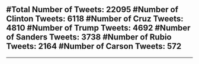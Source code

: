#Total Number of Tweets: 22095 
#Number of Clinton Tweets: 6118
#Number of Cruz Tweets: 4810
#Number of Trump Tweets: 4692
#Number of Sanders Tweets: 3738
#Number of Rubio Tweets: 2164
#Number of Carson Tweets: 572
---
---
